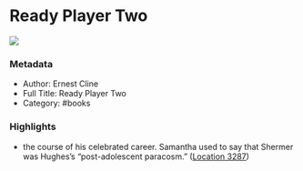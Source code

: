 # Ready Player Two

![](https://m.media-amazon.com/images/I/816Lvp5tqJL._SY160.jpg)

### Metadata

- Author: Ernest Cline
- Full Title: Ready Player Two
- Category: #books

### Highlights

- the course of his celebrated career. Samantha used to say that Shermer was Hughes’s “post-adolescent paracosm.” ([Location 3287](https://readwise.io/to_kindle?action=open&asin=B08CGP9TJ7&location=3287))
